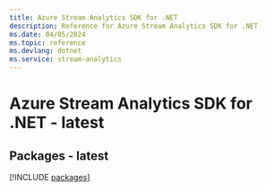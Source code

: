 ```yaml
---
title: Azure Stream Analytics SDK for .NET
description: Reference for Azure Stream Analytics SDK for .NET
ms.date: 04/05/2024
ms.topic: reference
ms.devlang: dotnet
ms.service: stream-analytics
---
```

# Azure Stream Analytics SDK for .NET - latest
## Packages - latest
[!INCLUDE [packages](stream-analytics-index.md)]